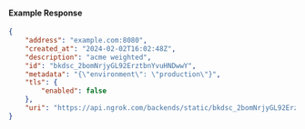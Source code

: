 <!-- Code generated for API Clients. DO NOT EDIT. -->

#### Example Response

```json
{
	"address": "example.com:8080",
	"created_at": "2024-02-02T16:02:48Z",
	"description": "acme weighted",
	"id": "bkdsc_2bomNrjyGL92ErztbnYvuHNDwwY",
	"metadata": "{\"environment\": \"production\"}",
	"tls": {
		"enabled": false
	},
	"uri": "https://api.ngrok.com/backends/static/bkdsc_2bomNrjyGL92ErztbnYvuHNDwwY"
}
```
